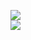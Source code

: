 [![](https://img.shields.io/badge/Made%20With-Github%20Spray-lightgrey.svg?style=for-the-badge&logo=github)](https://github.com/Annihil/github-spray#9186)  
[![](https://i.imgur.com/2DrTn0Z.gif)](https://github.com/Annihil/github-spray)